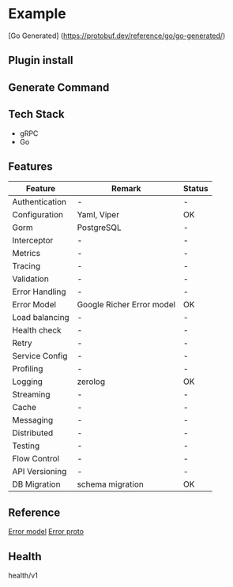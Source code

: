 # Example

[Go Generated] (<https://protobuf.dev/reference/go/go-generated/>)

## Plugin install

## Generate Command

## Tech Stack

- gRPC
- Go

## Features

|Feature | Remark | Status |
|--------|--------|--------|
|Authentication| - |-|
|Configuration | Yaml, Viper | OK |
|Gorm|PostgreSQL|-|
|Interceptor|-|-|
|Metrics|-|-|
|Tracing|-|-|
|Validation|-|-|
|Error Handling|-|-|
|Error Model| Google Richer Error model| OK |
|Load balancing|-|-|
|Health check|-|-|
|Retry|-|-|
|Service Config|-|-|
|Profiling|-|-|
|Logging|zerolog| OK |
|Streaming|-|-|
|Cache|-|-|
|Messaging|-|-|
|Distributed|-|-|
|Testing|-|-|
|Flow Control|-|-|
|API Versioning|-|-|
|DB Migration|schema migration| OK |

## Reference

[Error model](https://google.aip.dev/193#error_model)
[Error proto](https://github.com/googleapis/googleapis/blob/master/google/rpc/error_details.proto)

## Health

health/v1
